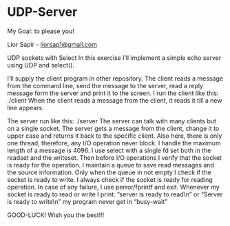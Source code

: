 # UDP-Server

My Goal: to please you!

Lior Sapir - liorsap1@gmail.com

UDP sockets with Select
In this exercise I’ll implement a simple echo server using UDP and select().

I’ll supply the client program in other repository. The client reads a message from the command line, send the message to the server, read a reply message form the server and print it to the screen.
I run the client like this:
./client <server-host-name> <port>
When the client reads a message from the client, it reads it till a new line appears.

The server run like this:
./server <port>
The server can talk with many clients but on a single socket.
The server gets a message from the client, change it to upper case and returns it back to the specific client. 
Also here, there is only one thread, therefore, any I/O operation never block.
I handle the maximum length of a message is 4096.
I use select with a single fd set both in the readset and the writeset. Then before I/O operations I verify that the socket is ready for the operation.
I maintain a queue to save read messages and the source information. Only when the queue in not empty I check if the socket is ready to write. I always check if the socket is ready for reading operation. 
In case of any failure, I use perror/fprintf and exit.
Whenever my socket is ready to read or write I print:
“server is ready to read\n”  or
“Server is ready to write\n”
my program never get in “busy-wait”

GOOD-LUCK!
Wish you the best!!!
